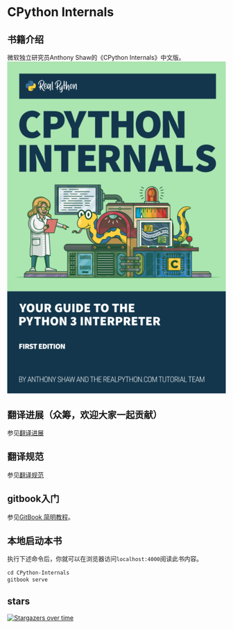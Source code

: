 # CPython Internals

## 书籍介绍
微软独立研究员Anthony Shaw的《CPython Internals》中文版。
![Cpython Internals](<.gitbook/assets/首页.png>)

## 翻译进展（众筹，欢迎大家一起贡献）
参见[翻译进展](https://github.com/shihai1991/CPython-Internals/issues/6)

## 翻译规范
参见[翻译规范](https://github.com/shihai1991/CPython-Internals/blob/main/translate-of-conduct.md)

## gitbook入门
参见[GitBook 简明教程](https://www.chengweiyang.cn/gitbook/index.html)。

## 本地启动本书
执行下述命令后，你就可以在浏览器访问`localhost:4000`阅读此书内容。
```shell
cd CPython-Internals
gitbook serve
```

## stars
[![Stargazers over time](https://starchart.cc/shihai1991/CPython-Internals.svg)](https://starchart.cc/shihai1991/CPython-Internals)

